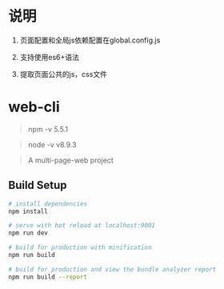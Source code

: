 
# 说明

1. 页面配置和全局js依赖配置在global.config.js

2. 支持使用es6+语法

3. 提取页面公共的js，css文件

# web-cli

>npm -v
5.5.1

>node -v
v8.9.3


> A multi-page-web project

## Build Setup

``` bash
# install dependencies
npm install

# serve with hot reload at localhost:9001
npm run dev

# build for production with minification
npm run build

# build for production and view the bundle analyzer report
npm run build --report
```
